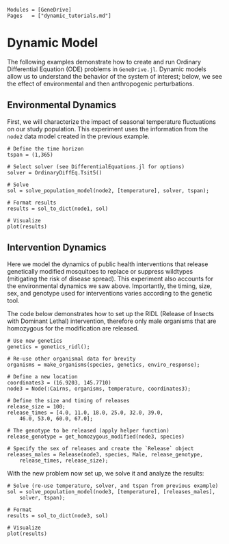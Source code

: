 ```@index
Modules = [GeneDrive]
Pages   = ["dynamic_tutorials.md"]
```
# Dynamic Model

The following examples demonstrate how to create and run Ordinary Differential Equation (ODE) problems in `GeneDrive.jl`. Dynamic models allow us to understand the behavior of the system of interest; below, we see the effect of environmental and then anthropogenic perturbations. 

## Environmental Dynamics 

First, we will characterize the impact of seasonal temperature fluctuations on our study population. This experiment uses the information from the `node2` data model created in the previous example.

```@example 
# Define the time horizon 
tspan = (1,365)

# Select solver (see DifferentialEquations.jl for options)
solver = OrdinaryDiffEq.Tsit5()

# Solve 
sol = solve_population_model(node2, [temperature], solver, tspan);

# Format results
results = sol_to_dict(node1, sol)

# Visualize 
plot(results)
```

## Intervention Dynamics 

Here we model the dynamics of public health interventions that release genetically modified mosquitoes to replace or suppress wildtypes (mitigating the risk of disease spread). This experiment also accounts for the environmental dynamics we saw above. Importantly, the timing, size, sex, and genotype used for interventions varies according to the genetic tool. 

The code below demonstrates how to set up the RIDL (Release of Insects with Dominant Lethal) intervention, therefore only male organisms that are homozygous for the modification are released.
```@example 
# Use new genetics
genetics = genetics_ridl();

# Re-use other organismal data for brevity 
organisms = make_organisms(species, genetics, enviro_response);

# Define a new location
coordinates3 = (16.9203, 145.7710)
node3 = Node(:Cairns, organisms, temperature, coordinates3);

# Define the size and timing of releases 
release_size = 100;
release_times = [4.0, 11.0, 18.0, 25.0, 32.0, 39.0, 
    46.0, 53.0, 60.0, 67.0];

# The genotype to be released (apply helper function)
release_genotype = get_homozygous_modified(node3, species)

# Specify the sex of releases and create the `Release` object
releases_males = Release(node3, species, Male, release_genotype, 
    release_times, release_size);
```

With the new problem now set up, we solve it and analyze the results: 
```@example 
# Solve (re-use temperature, solver, and tspan from previous example)
sol = solve_population_model(node3, [temperature], [releases_males], 
    solver, tspan);

# Format
results = sol_to_dict(node3, sol)

# Visualize 
plot(results)
```